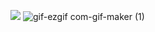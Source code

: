 ![](https://komarev.com/ghpvc/?username=20waystokillsomeone&color=d8a48f&label=rockingodsshoe&style=plastic&abbreviated=true)
![gif-ezgif com-gif-maker (1)](https://github.com/user-attachments/assets/03217553-3b66-4832-9922-4b3b19d9acdb)
